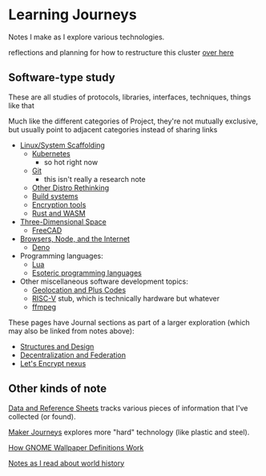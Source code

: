 # Learning Journeys

Notes I make as I explore various technologies.

reflections and planning for how to restructure this cluster [over here](44242ac9-feba-499c-a5f8-8016025511e7.md)

## Software-type study

These are all studies of protocols, libraries, interfaces, techniques, things like that

Much like the different categories of Project, they're not mutually exclusive, but usually point to adjacent categories instead of sharing links

- [Linux/System Scaffolding](aab8f713-cba7-457c-aa4c-f77c00f5ef99.md)
  - [Kubernetes](f7ab56ca-06db-4c96-808f-4d0b0ee47819.md)
    - so hot right now
  - [Git](e72591d5-c372-4f03-a1a5-3d3edbd7b73f.md)
    - this isn't really a research note
  - [Other Distro Rethinking](dde874e2-68da-4dba-a357-fa0b96504ee6.md)
  - [Build systems](3b95a88f-9533-4f4c-8cf8-e032e2bf3bc1.md)
  - [Encryption tools](01711827-4e0c-49e2-a546-5317cb79a3a6.md)
  - [Rust and WASM](a0efb9a5-5ec8-4ced-8c1b-6b6a338277ce.md)
- [Three-Dimensional Space](99e3281d-db72-429b-a6c2-9aea173d1db7.md)
  - [FreeCAD](45da30fd-af1a-44b5-944b-b25e75b031d2.md)
- [Browsers, Node, and the Internet](18121112-bde0-4717-a221-d4f4b38155fd.md)
  - [Deno](38cfc8cd-aeee-43d3-af02-9b9f3416ab6e.md)
- Programming languages:
  - [Lua](883c2c73-67b0-43ef-8282-5aa638e9f4e9.md)
  - [Esoteric programming languages](159de284-6389-482f-85cc-26934b48af26.md)
- Other miscellaneous software development topics:
  - [Geolocation and Plus Codes](d6275afb-9e9f-47a3-9a8a-338ddf870ccd.md)
  - [RISC-V](35027518-3f14-463d-aa87-d2fd124c6bd5.md) stub, which is technically hardware but whatever
  - [ffmpeg](90b21401-7acd-46ef-a4b8-739425572542.md)

These pages have Journal sections as part of a larger exploration (which may also be linked from notes above):

- [Structures and Design](8642721a-f8a5-41c3-a21c-dba6decb200a.md)
- [Decentralization and Federation](c47c2afa-59e0-4cde-a5b5-6afe4509ac46.md)
- [Let's Encrypt nexus](4ea48809-1a9d-42b6-aebc-22902d831c24.md)

## Other kinds of note

[Data and Reference Sheets](3823093b-64d3-43f8-ab26-853d39123d90.md) tracks various pieces of information that I've collected (or found).

[Maker Journeys](cd84567a-5cb9-43e8-85b0-bfe39960655a.md) explores more "hard" technology (like plastic and steel).

[How GNOME Wallpaper Definitions Work](cd850ec1-4f00-42f2-88a5-8642b25ccb64.md)

[Notes as I read about world history](9e5cecef-00f7-48af-87f1-e68b0b3f3463.md)
